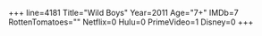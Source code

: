 +++
line=4181
Title="Wild Boys"
Year=2011
Age="7+"
IMDb=7
RottenTomatoes=""
Netflix=0
Hulu=0
PrimeVideo=1
Disney=0
+++


